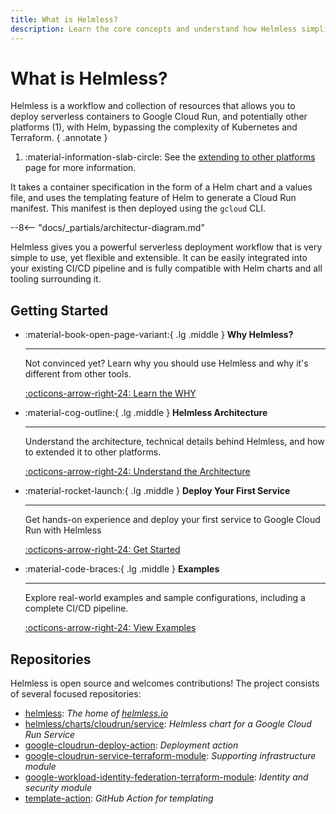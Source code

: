 ```yaml
---
title: What is Helmless?
description: Learn the core concepts and understand how Helmless simplifies serverless deployments.
---
```


# What is Helmless?

Helmless is a workflow and collection of resources that allows you to deploy serverless containers to Google Cloud Run, and potentially other platforms (1), with Helm, bypassing the complexity of Kubernetes and Terraform.
{ .annotate }

1.   :material-information-slab-circle: See the [extending to other platforms](./architecture.md) page for more information.

It takes a container specification in the form of a Helm chart and a values file, and uses the templating feature of Helm to generate a Cloud Run manifest. This manifest is then deployed using the `gcloud` CLI.

--8<-- "docs/_partials/architectur-diagram.md"

Helmless gives you a powerful serverless deployment workflow that is very simple to use, yet flexible and extensible. It can be easily integrated into your existing CI/CD pipeline and is fully compatible with Helm charts and all tooling surrounding it.

## Getting Started

<div class="grid cards" markdown>

-   :material-book-open-page-variant:{ .lg .middle } __Why Helmless?__

    ---

    Not convinced yet? Learn why you should use Helmless and why it's different from other tools.

    [:octicons-arrow-right-24: Learn the WHY](/docs/helmless/)

-   :material-cog-outline:{ .lg .middle } __Helmless Architecture__

    ---

    Understand the architecture, technical details behind Helmless, and how to extended it to other platforms.

    [:octicons-arrow-right-24: Understand the Architecture](/docs/helmless/architecture)

-   :material-rocket-launch:{ .lg .middle } __Deploy Your First Service__

    ---

    Get hands-on experience and deploy your first service to Google Cloud Run with Helmless

    [:octicons-arrow-right-24: Get Started](/docs/getting-started/quickstart)

-   :material-code-braces:{ .lg .middle } __Examples__

    ---

    Explore real-world examples and sample configurations, including a complete CI/CD pipeline.

    [:octicons-arrow-right-24: View Examples](/docs/getting-started/examples)

</div>



## Repositories

Helmless is open source and welcomes contributions! The project consists of several focused repositories:

- [helmless](https://github.com/helmless/helmless): _The home of [helmless.io](https://helmless.io)_
- [helmless/charts/cloudrun/service](https://github.com/helmless/helmless/tree/main/charts/cloudrun/service): _Helmless chart for a Google Cloud Run Service_
- [google-cloudrun-deploy-action](https://github.com/helmless/google-cloudrun-deploy-action): _Deployment action_
- [google-cloudrun-service-terraform-module](https://github.com/helmless/google-cloudrun-service-terraform-module): _Supporting infrastructure module_
- [google-workload-identity-federation-terraform-module](https://github.com/helmless/google-workload-identity-federation-terraform-module): _Identity and security module_
- [template-action](https://github.com/helmless/template-action): _GitHub Action for templating_
